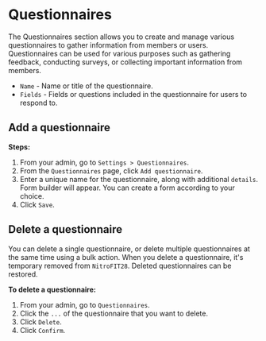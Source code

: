#   Questionnaires
The Questionnaires section allows you to create and manage various questionnaires to gather information from members or users. Questionnaires can be used for various purposes such as gathering feedback, conducting surveys, or collecting important information from members.

-   `Name` - Name or title of the questionnaire.
-   `Fields` - Fields or questions included in the questionnaire for users to respond to.

##  Add a questionnaire

**Steps:**

1.  From your admin, go to `Settings > Questionnaires`.
2.  From the `Questionnaires` page, click `Add questionnaire`.
3.  Enter a unique name for the questionnaire, along with additional `details`. Form builder will appear. You can create a form according to your choice.
4.  Click `Save`.

##  Delete a questionnaire
You can delete a single questionnaire, or delete multiple questionnaires at the same time using a bulk action. When you delete a questionnaire, it's temporary removed from `NitroFIT28`. Deleted questionnaires can be restored.

**To delete a questionnaire:**

1.  From your admin, go to `Questionnaires`.
2.  Click the `...` of the questionnaire that you want to delete.
3.  Click `Delete`.
4.  Click `Confirm`.
